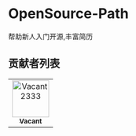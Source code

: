 # OpenSource-Path
帮助新人入门开源,丰富简历






## 贡献者列表

<!-- readme: contributors -start -->
<table>
<tr>
    <td align="center">
        <a href="https://github.com/Vacant2333">
            <img src="https://avatars.githubusercontent.com/u/19872346?v=4" width="75;" alt="Vacant2333"/>
            <br />
            <sub><b>Vacant</b></sub>
        </a>
    </td></tr>
</table>
<!-- readme: contributors -end -->
